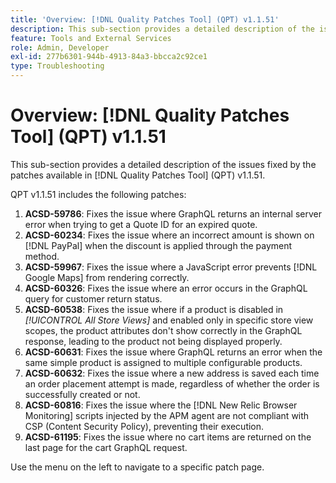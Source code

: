 ```yaml
---
title: 'Overview: [!DNL Quality Patches Tool] (QPT) v1.1.51'
description: This sub-section provides a detailed description of the issues fixed by the patches available in [!DNL Quality Patches Tool] (QPT) v1.1.51.
feature: Tools and External Services
role: Admin, Developer
exl-id: 277b6301-944b-4913-84a3-bbcca2c92ce1
type: Troubleshooting
---
```

# Overview: [!DNL Quality Patches Tool] (QPT) v1.1.51

This sub-section provides a detailed description of the issues fixed by the patches available in [!DNL Quality Patches Tool] (QPT) v1.1.51.

QPT v1.1.51 includes the following patches:

1. **ACSD-59786**: Fixes the issue where GraphQL returns an internal server error when trying to get a Quote ID for an expired quote.
1. **ACSD-60234**: Fixes the issue where an incorrect amount is shown on [!DNL PayPal] when the discount is applied through the payment method.
1. **ACSD-59967**: Fixes the issue where a JavaScript error prevents [!DNL Google Maps] from rendering correctly.
1. **ACSD-60326**: Fixes the issue where an error occurs in the GraphQL query for customer return status.
1. **ACSD-60538**: Fixes the issue where if a product is disabled in *[!UICONTROL All Store Views]* and enabled only in specific store view scopes, the product attributes don't show correctly in the GraphQL response, leading to the product not being displayed properly.
1. **ACSD-60631**: Fixes the issue where GraphQL returns an error when the same simple product is assigned to multiple configurable products.
1. **ACSD-60632**: Fixes the issue where a new address is saved each time an order placement attempt is made, regardless of whether the order is successfully created or not.
1. **ACSD-60816**: Fixes the issue where the [!DNL New Relic Browser Monitoring] scripts injected by the APM agent are not compliant with CSP (Content Security Policy), preventing their execution.
1. **ACSD-61195**: Fixes the issue where no cart items are returned on the last page for the cart GraphQL request.

Use the menu on the left to navigate to a specific patch page.
